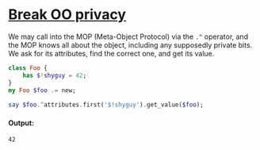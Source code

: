 [1]: https://rosettacode.org/wiki/Break_OO_privacy

# [Break OO privacy][1]

We may call into the MOP (Meta-Object Protocol) via the `.^` operator, and the MOP knows all about the object, including any supposedly private bits. We ask for its attributes, find the correct one, and get its value.

```raku
class Foo {
    has $!shyguy = 42;
}
my Foo $foo .= new;
 
say $foo.^attributes.first('$!shyguy').get_value($foo);
```

#### Output:
```
42
```